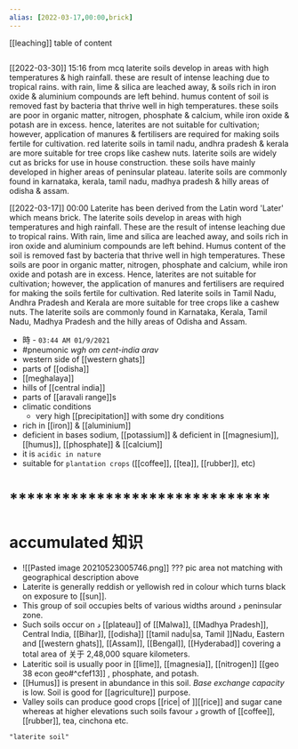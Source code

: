 ```yaml
---
alias: [2022-03-17,00:00,brick]
---
```

[[leaching]]
table of content
```toc
```

[[2022-03-30]] 15:16
from mcq
laterite soils develop in areas with high temperatures & high rainfall.
these are result of intense leaching due to tropical rains.
with rain, lime & silica are leached away, & soils rich in iron oxide & aluminium compounds are left behind.
humus content of soil is removed fast by bacteria that thrive well in high temperatures.
these soils are poor in organic matter, nitrogen, phosphate & calcium, while iron oxide & potash are in excess.
hence, laterites are not suitable for cultivation; however, application of manures & fertilisers are required for making soils fertile for cultivation.
red laterite soils in tamil nadu, andhra pradesh & kerala are more suitable for tree crops like cashew nuts.
laterite soils are widely cut as bricks for use in house construction.
these soils have mainly developed in higher areas of peninsular plateau.
laterite soils are commonly found in karnataka, kerala, tamil nadu, madhya pradesh & hilly areas of odisha & assam.

[[2022-03-17]] 00:00
Laterite has been derived from the Latin word 'Later' which means brick.
The laterite soils develop in areas with high temperatures and high rainfall. These are the result of intense leaching due to tropical rains.
With rain, lime and silica are leached away, and soils rich in iron oxide and aluminium compounds are left behind.
Humus content of the soil is removed fast by bacteria that thrive well in high temperatures.
These soils are poor in organic matter, nitrogen, phosphate and calcium, while iron oxide and potash are in excess.
Hence, laterites are not suitable for cultivation; however, the application of manures and fertilisers are required for making the soils fertile for cultivation.
Red laterite soils in Tamil Nadu, Andhra Pradesh and Kerala are more suitable for tree crops like a cashew nuts.
The laterite soils are commonly found in Karnataka, Kerala, Tamil Nadu, Madhya Pradesh and the hilly areas of Odisha and Assam.
- 時 - `03:44 AM 01/9/2021`
-  #pneumonic _wgh om cent-india arav_
- western side of [[western ghats]]
- parts of [[odisha]]
- [[meghalaya]]
- hills of [[central india]]
- parts of [[aravali range]]s
- climatic conditions
	- very high [[precipitation]] with some dry conditions
- rich in [[iron]] & [[aluminium]]
- deficient in bases sodium, [[potassium]] & deficient in [[magnesium]], [[humus]], [[phosphate]] & [[calcium]]
- it is `acidic in nature`
- suitable for `plantation crops` ([[coffee]], [[tea]], [[rubber]], etc)
# ******************************
# accumulated 知识
- ![[Pasted image 20210523005746.png]] ??? pic area not matching with geographical description above
- Laterite is generally reddish or yellowish red in colour which turns black on exposure to [[sun]].
- This group of soil occupies belts of various widths around د peninsular zone.
- Such soils occur on د [[plateau]] of [[Malwa]], [[Madhya Pradesh]], Central India, [[Bihar]], [[odisha]] [[tamil nadu|sa, Tamil ]]Nadu, Eastern and [[western ghats]], [[Assam]], [[Bengal]], [[Hyderabad]] covering a total area of 关于 2,48,000 square kilometers. 
- Lateritic soil is usually poor in [[lime]], [[magnesia]], [[nitrogen]] [[geo 38 econ geo#^cfef13]] , phosphate, and potash. 
- [[Humus]] is present in abundance in this soil. *Base exchange capacity* is low. Soil is good for [[agriculture]] purpose.
- Valley soils can produce good crops [[rice| of ]][[rice]] and sugar cane whereas at higher elevations such soils favour د growth of [[coffee]], [[rubber]], tea, cinchona etc.
```query 2022-03-17 00:00
"laterite soil"
```